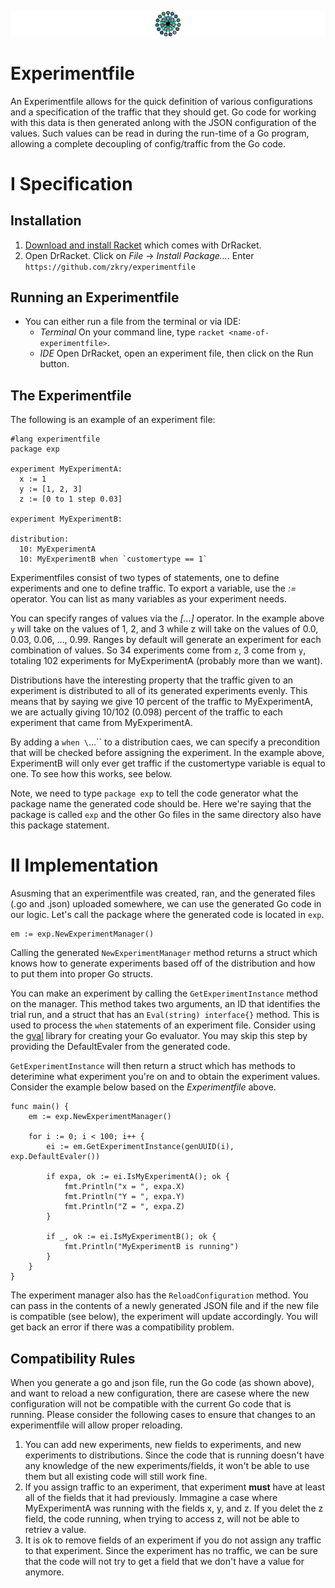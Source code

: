 ![Experimentfile Logo](/docs/logo.png)

# Experimentfile

An Experimentfile allows for the quick definition of various configurations and a specification
of the traffic that they should get. Go code for working with this data is then generated anlong
with the JSON configuration of the values. Such values can be read in during the run-time of a 
Go program, allowing a complete decoupling of config/traffic from the Go code.

# I Specification

## Installation

1. [Download and install Racket](https://download.racket-lang.org/) which comes with DrRacket.
2. Open DrRacket. Click on *File* → *Install Package...*. Enter `https://github.com/zkry/experimentfile`

## Running an Experimentfile

- You can either run a file from the terminal or via IDE:
  - *Terminal* On your command line, type `racket <name-of-experimentfile>`.
  - *IDE* Open DrRacket, open an experiment file, then click on the Run button.

## The Experimentfile

The following is an example of an experiment file:

```
#lang experimentfile
package exp

experiment MyExperimentA:
  x := 1
  y := [1, 2, 3]
  z := [0 to 1 step 0.03]

experiment MyExperimentB:

distribution:
  10: MyExperimentA
  10: MyExperimentB when `customertype == 1`
```

Experimentfiles consist of two types of statements, one to define experiments and one to define traffic. To export a variable, use the *:=* operator. You can list as many variables as your experiment needs.

You can specify ranges of values via the *[...]* operator. In the example above `y` will take on the values of 1, 2, and 3 while z will take on the values of 0.0, 0.03, 0.06, ..., 0.99. Ranges by default will generate an experiment for each combination of values. So 34 experiments come from `z`, 3 come from `y`, totaling 102 experiments for MyExperimentA (probably more than we want).

Distributions have the interesting property that the traffic given to an experiment is distributed to all of its generated experiments evenly. This means that by saying we give 10 percent of the traffic to MyExperimentA, we are actually giving 10/102 (0.098) percent of the traffic to each experiment that came from MyExperimentA.

By adding a `when \`...\`` to a distribution caes, we can specify a precondition that will be checked before assigning the experiment. In the example above, ExperimentB will only ever get traffic if the customertype variable is equal to one. To see how this works, see below.

Note, we need to type `package exp` to tell the code generator what the package name the generated code should be. Here we're saying that the package is called `exp` and the other Go files in the same directory also have this package statement.

# II Implementation

Asusming that an experimentfile was created, ran, and the generated files (.go and .json) uploaded somewhere, we can use the generated Go code in our logic. Let's call the package where the generated code is located in `exp`.

```
em := exp.NewExperimentManager()
```

Calling the generated `NewExperimentManager` method returns a struct which knows how to generate experiments based off of the distribution and how to put them into proper Go structs.

You can make an experiment by calling the `GetExperimentInstance` method on the manager. This method takes two arguments, an ID that identifies the trial run, and a struct that has an `Eval(string) interface{}` method. This is used to process the `when` statements of an experiment file. Consider using the [gval](https://github.com/PaesslerAG/gval) library for creating your Go evaluator. You may skip this step by providing the DefaultEvaler from the generated code.

`GetExperimentInstance` will then return a struct which has methods to deterimine what experiment you're on and to obtain the experiment values. Consider the example below based on the *Experimentfile* above.

```
func main() {
	em := exp.NewExperimentManager()

	for i := 0; i < 100; i++ {
		ei := em.GetExperimentInstance(genUUID(i), exp.DefaultEvaler())
		
		if expa, ok := ei.IsMyExperimentA(); ok {
			fmt.Println("x = ", expa.X)
			fmt.Println("Y = ", expa.Y)
			fmt.Println("Z = ", expa.Z)
		}
		
		if _, ok := ei.IsMyExperimentB(); ok {
			fmt.Println("MyExperimentB is running")
		}
	}
}
```


The experiment manager also has the `ReloadConfiguration` method. You can pass in the contents of a newly generated JSON file and if the new file is compatible (see below), the experiment will update accordingly. You will get back an error if there was a compatibility problem.

## Compatibility Rules

When you generate a go and json file, run the Go code (as shown above), and want to reload a new configuration, there are casese where the new configuration will not be compatible with the current Go code that is running. Please consider the following cases to ensure that changes to an experimentfile will allow proper reloading.

1. You can add new experiments, new fields to experiments, and new experiments to distributions. Since the code that is running doesn't have any knowledge of the new experiments/fields, it won't be able to use them but all existing code will still work fine.
2. If you assign traffic to an experiment, that experiment **must** have at least all of the fields that it had previously. Immagine a case where MyExperimentA was running with the fields x, y, and z. If you delet the z field, the code running, when trying to access z, will not be able to retriev a value.
3. It is ok to remove fields of an experiment if you do not assign any traffic to that experiment. Since the experiment has no traffic, we can be sure that the code will not try to get a field that we don't have a value for anymore.
